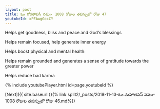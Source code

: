 ```yaml
---
layout: post
title: ఓం గోరతాపసే నమః- 1008 రోజుల తపస్సులో రోజు 47
youtubeId: xPFAwgGocCY
---
```

 
 
Helps get goodness, bliss and peace and God's blessings
 
Helps remain focused, help generate inner energy 
 
Helps boost physical and mental health 
 
Helps remain grounded and generates a sense of gratitude towards the greater power 
 
Helps reduce bad karma
 
 
 
 


{% include youtubePlayer.html id=page.youtubeId %}
 
[Next]({{ site.baseurl }}{% link  split2/_posts/2018-11-13-ఓం మహాతపస్ నమః- 1008 రోజుల తపస్సులో రోజు 46.md%})
 
